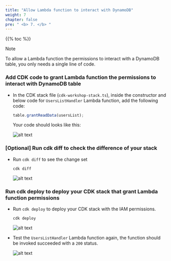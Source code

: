 ```yaml
---
title: "Allow Lambda function to interact with DynamoDB"
weight: 7
chapter: false
pre: " <b> 7. </b> "
---
```


{{% toc %}}

> [!NOTE]
> To allow a Lambda function the permissions to interact with a DynamoDB table, you only needs a single line of code.

### Add CDK code to grant Lambda function the permissions to interact with DynamoDB table

- In the CDK stack file (`cdk-workshop-stack.ts`), inside the constructor and below code for `UsersListHandler` Lambda function, add the following code:

  ```ts
  table.grantReadData(usersList);
  ```

  Your code should looks like this:

  ![alt text](/images/workshop-4/dynamodb-table--grant-permissions--stack-code.png)

### [Optional] Run cdk diff to check the difference of your stack

- Run `cdk diff` to see the change set

  ```shell
  cdk diff
  ```

  ![alt text](/images/workshop-4/dynamodb-table--grant-permissions--cdk-diff.png)

### Run cdk deploy to deploy your CDK stack that grant Lambda function permissions

- Run `cdk deploy` to deploy your CDK stack with the IAM permissions.

  ```shell
  cdk deploy
  ```

  ![alt text](/images/workshop-4/dynamodb-table--grant-permissions--cdk-deploy.png)

- Test the `UsersListHandler` Lambda function again, the function should be invoked succeeded with a `200` status.

  ![alt text](/images/workshop-4/crud--list-users-with-dynamodb-table-and-permissions--test-invoke.png)
